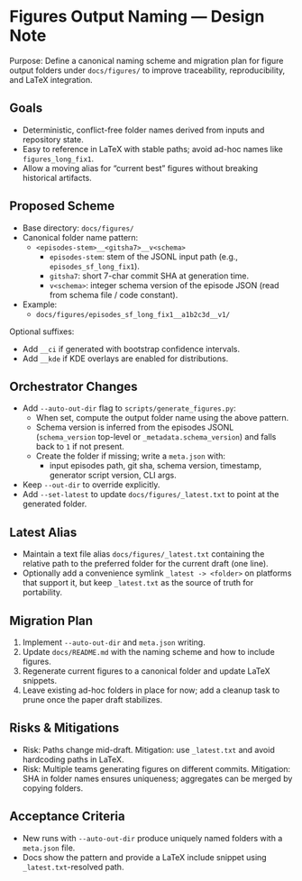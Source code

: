 # Figures Output Naming — Design Note

Purpose: Define a canonical naming scheme and migration plan for figure output folders under `docs/figures/` to improve traceability, reproducibility, and LaTeX integration.

## Goals
- Deterministic, conflict-free folder names derived from inputs and repository state.
- Easy to reference in LaTeX with stable paths; avoid ad-hoc names like `figures_long_fix1`.
- Allow a moving alias for “current best” figures without breaking historical artifacts.

## Proposed Scheme
- Base directory: `docs/figures/`
- Canonical folder name pattern:
  - `<episodes-stem>__<gitsha7>__v<schema>`
    - `episodes-stem`: stem of the JSONL input path (e.g., `episodes_sf_long_fix1`).
    - `gitsha7`: short 7-char commit SHA at generation time.
    - `v<schema>`: integer schema version of the episode JSON (read from schema file / code constant).
- Example:
  - `docs/figures/episodes_sf_long_fix1__a1b2c3d__v1/`

Optional suffixes:
- Add `__ci` if generated with bootstrap confidence intervals.
- Add `__kde` if KDE overlays are enabled for distributions.

## Orchestrator Changes
- Add `--auto-out-dir` flag to `scripts/generate_figures.py`:
  - When set, compute the output folder name using the above pattern.
  - Schema version is inferred from the episodes JSONL (`schema_version` top-level or `_metadata.schema_version`) and falls back to `1` if not present.
  - Create the folder if missing; write a `meta.json` with:
    - input episodes path, git sha, schema version, timestamp, generator script version, CLI args.
- Keep `--out-dir` to override explicitly.
- Add `--set-latest` to update `docs/figures/_latest.txt` to point at the generated folder.

## Latest Alias
- Maintain a text file alias `docs/figures/_latest.txt` containing the relative path to the preferred folder for the current draft (one line).
- Optionally add a convenience symlink `_latest -> <folder>` on platforms that support it, but keep `_latest.txt` as the source of truth for portability.

## Migration Plan
1. Implement `--auto-out-dir` and `meta.json` writing.
2. Update `docs/README.md` with the naming scheme and how to include figures.
3. Regenerate current figures to a canonical folder and update LaTeX snippets.
4. Leave existing ad-hoc folders in place for now; add a cleanup task to prune once the paper draft stabilizes.

## Risks & Mitigations
- Risk: Paths change mid-draft. Mitigation: use `_latest.txt` and avoid hardcoding paths in LaTeX.
- Risk: Multiple teams generating figures on different commits. Mitigation: SHA in folder names ensures uniqueness; aggregates can be merged by copying folders.

## Acceptance Criteria
- New runs with `--auto-out-dir` produce uniquely named folders with a `meta.json` file.
- Docs show the pattern and provide a LaTeX include snippet using `_latest.txt`-resolved path.

